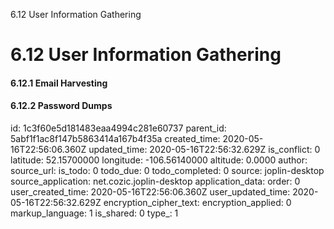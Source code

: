 6.12 User Information Gathering

# 6.12 User Information Gathering
#### 6.12.1 Email Harvesting
#### 6.12.2 Password Dumps

id: 1c3f60e5d181483eaa4994c281e60737
parent_id: 5abf1f1ac8f147b5863414a167b4f35a
created_time: 2020-05-16T22:56:06.360Z
updated_time: 2020-05-16T22:56:32.629Z
is_conflict: 0
latitude: 52.15700000
longitude: -106.56140000
altitude: 0.0000
author: 
source_url: 
is_todo: 0
todo_due: 0
todo_completed: 0
source: joplin-desktop
source_application: net.cozic.joplin-desktop
application_data: 
order: 0
user_created_time: 2020-05-16T22:56:06.360Z
user_updated_time: 2020-05-16T22:56:32.629Z
encryption_cipher_text: 
encryption_applied: 0
markup_language: 1
is_shared: 0
type_: 1